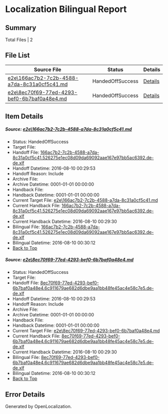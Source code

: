 # <a name='report-top'></a> Localization Bilingual Report

## Summary
 Total Files | 2

## File List
 Source File | Status | Details 
 ----------- | ------ | ------- 
 [e2e\166ac7b2-7c2b-4588-a7da-8c31a0cf5c41.md](https://github.com/OpenLocalizationTestOrg/oltest/blob/5c8689de221e67d33615202dffb5cabd9fd3670b/e2e/166ac7b2-7c2b-4588-a7da-8c31a0cf5c41.md) | HandedOffSuccess | [Details](#a73275078cfab2a9cfd3ceb8a3985e6f8ba6ad411)
 [e2e\8ec70f69-77ed-4293-bef0-6b7baf0a48e4.md](https://github.com/OpenLocalizationTestOrg/oltest/blob/5c8689de221e67d33615202dffb5cabd9fd3670b/e2e/8ec70f69-77ed-4293-bef0-6b7baf0a48e4.md) | HandedOffSuccess | [Details](#45c1160d345669b2f288ba183f984753d73ce7ff2)

## Item Details
##### <a name='a73275078cfab2a9cfd3ceb8a3985e6f8ba6ad411'></a> Source: [e2e\166ac7b2-7c2b-4588-a7da-8c31a0cf5c41.md](https://github.com/OpenLocalizationTestOrg/oltest/blob/5c8689de221e67d33615202dffb5cabd9fd3670b/e2e/166ac7b2-7c2b-4588-a7da-8c31a0cf5c41.md)
* Status: HandedOffSuccess
* Target File: 
* Handoff File: [166ac7b2-7c2b-4588-a7da-8c31a0cf5c41.526275e1ec08d09da69092aae167e97bb5ac6392.de-de.xlf](https://github.com/OpenLocalizationTestOrg/olhandoff-e2e/blob/75b64709bdf7866d693c2a0fa8a3c7a86b6efd4a/ol-handoff/OpenLocalizationTestOrg/ol-test-dede/ci/ht/166ac7b2-7c2b-4588-a7da-8c31a0cf5c41.526275e1ec08d09da69092aae167e97bb5ac6392.de-de.xlf)
* Handoff Datetime: 2016-08-10 00:29:53
* Handoff Reason: Include
* Archive File: 
* Archive Datetime: 0001-01-01 00:00:00
* Handback File: 
* Handback Datetime: 0001-01-01 00:00:00
* Current Target File: [e2e\166ac7b2-7c2b-4588-a7da-8c31a0cf5c41.md](https://github.com/OpenLocalizationTestOrg/ol-test-dede/blob/6d0c9f4d14bc65bbb3888aa25ac8b1aaa8161f47/e2e/166ac7b2-7c2b-4588-a7da-8c31a0cf5c41.md)
* Current Handback File: [166ac7b2-7c2b-4588-a7da-8c31a0cf5c41.526275e1ec08d09da69092aae167e97bb5ac6392.de-de.xlf](https://github.com/OpenLocalizationTestOrg/olhandback-e2e/blob/4f9744ae4b521bc3ebcecfb3bda3573966ba514e/ol-handback/OpenLocalizationTestOrg/ol-test-dede/ci/ht/166ac7b2-7c2b-4588-a7da-8c31a0cf5c41.526275e1ec08d09da69092aae167e97bb5ac6392.de-de.xlf)
* Current Handback Datetime: 2016-08-10 00:29:30
* Bilingual File: [166ac7b2-7c2b-4588-a7da-8c31a0cf5c41.526275e1ec08d09da69092aae167e97bb5ac6392.de-de.xlf](https://github.com/OpenLocalizationTestOrg/olhandback-e2e/blob/4f9744ae4b521bc3ebcecfb3bda3573966ba514e/ol-handback/OpenLocalizationTestOrg/ol-test-dede/ci/ht/166ac7b2-7c2b-4588-a7da-8c31a0cf5c41.526275e1ec08d09da69092aae167e97bb5ac6392.de-de.xlf)
* Bilingual Datetime: 2016-08-10 00:30:12
* [Back to Top](#report-top)

##### <a name='45c1160d345669b2f288ba183f984753d73ce7ff2'></a> Source: [e2e\8ec70f69-77ed-4293-bef0-6b7baf0a48e4.md](https://github.com/OpenLocalizationTestOrg/oltest/blob/5c8689de221e67d33615202dffb5cabd9fd3670b/e2e/8ec70f69-77ed-4293-bef0-6b7baf0a48e4.md)
* Status: HandedOffSuccess
* Target File: 
* Handoff File: [8ec70f69-77ed-4293-bef0-6b7baf0a48e4.6c911679ae682d6dbe9aa1bb48fe45ac4e58c7e5.de-de.xlf](https://github.com/OpenLocalizationTestOrg/olhandoff-e2e/blob/75b64709bdf7866d693c2a0fa8a3c7a86b6efd4a/ol-handoff/OpenLocalizationTestOrg/ol-test-dede/ci/ht/8ec70f69-77ed-4293-bef0-6b7baf0a48e4.6c911679ae682d6dbe9aa1bb48fe45ac4e58c7e5.de-de.xlf)
* Handoff Datetime: 2016-08-10 00:29:53
* Handoff Reason: Include
* Archive File: 
* Archive Datetime: 0001-01-01 00:00:00
* Handback File: 
* Handback Datetime: 0001-01-01 00:00:00
* Current Target File: [e2e\8ec70f69-77ed-4293-bef0-6b7baf0a48e4.md](https://github.com/OpenLocalizationTestOrg/ol-test-dede/blob/6d0c9f4d14bc65bbb3888aa25ac8b1aaa8161f47/e2e/8ec70f69-77ed-4293-bef0-6b7baf0a48e4.md)
* Current Handback File: [8ec70f69-77ed-4293-bef0-6b7baf0a48e4.6c911679ae682d6dbe9aa1bb48fe45ac4e58c7e5.de-de.xlf](https://github.com/OpenLocalizationTestOrg/olhandback-e2e/blob/4f9744ae4b521bc3ebcecfb3bda3573966ba514e/ol-handback/OpenLocalizationTestOrg/ol-test-dede/ci/ht/8ec70f69-77ed-4293-bef0-6b7baf0a48e4.6c911679ae682d6dbe9aa1bb48fe45ac4e58c7e5.de-de.xlf)
* Current Handback Datetime: 2016-08-10 00:29:30
* Bilingual File: [8ec70f69-77ed-4293-bef0-6b7baf0a48e4.6c911679ae682d6dbe9aa1bb48fe45ac4e58c7e5.de-de.xlf](https://github.com/OpenLocalizationTestOrg/olhandback-e2e/blob/4f9744ae4b521bc3ebcecfb3bda3573966ba514e/ol-handback/OpenLocalizationTestOrg/ol-test-dede/ci/ht/8ec70f69-77ed-4293-bef0-6b7baf0a48e4.6c911679ae682d6dbe9aa1bb48fe45ac4e58c7e5.de-de.xlf)
* Bilingual Datetime: 2016-08-10 00:30:12
* [Back to Top](#report-top)


## Error Details

Generated by OpenLocalization.
